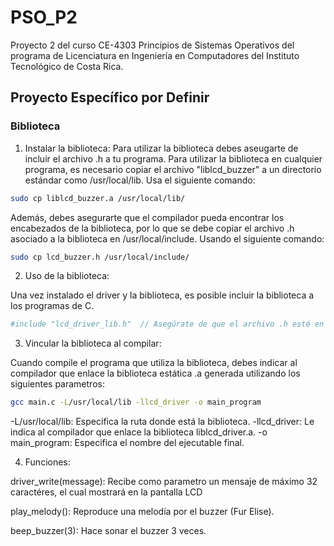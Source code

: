 # PSO_P2
Proyecto 2 del curso CE-4303 Principios de Sistemas Operativos del programa de Licenciatura en Ingeniería en Computadores del Instituto Tecnológico de Costa Rica.

## Proyecto Específico por Definir


### Biblioteca

1. Instalar la biblioteca:
Para utilizar la biblioteca debes aseugarte de incluir el archivo .h a tu programa.
Para utilizar la biblioteca en cualquier programa, es necesario copiar el archivo "liblcd_buzzer" a un directorio estándar como /usr/local/lib. Usa el siguiente comando:
```bash
sudo cp liblcd_buzzer.a /usr/local/lib/
```

Además, debes asegurarte que el compilador pueda encontrar los encabezados de la biblioteca, por lo que se debe copiar el archivo .h asociado a la biblioteca en /usr/local/include. Usando el siguiente comando:
```bash
sudo cp lcd_buzzer.h /usr/local/include/
```

2. Uso de la biblioteca:

Una vez instalado el driver y la biblioteca, es posible incluir la biblioteca a los programas de C.
```bash
#include "lcd_driver_lib.h"  // Asegúrate de que el archivo .h esté en el directorio correcto
```

3. Vincular la biblioteca al compilar:

Cuando compile el programa que utiliza la biblioteca, debes indicar al compilador que enlace la biblioteca estática .a generada utilizando los siguientes parametros:
```bash
gcc main.c -L/usr/local/lib -llcd_driver -o main_program
```
-L/usr/local/lib: Especifica la ruta donde está la biblioteca.
-llcd_driver: Le indica al compilador que enlace la biblioteca liblcd_driver.a.
-o main_program: Especifica el nombre del ejecutable final.

4. Funciones:

driver_write(message): Recibe como parametro un mensaje de máximo 32 caractéres, el cual mostrará en la pantalla LCD

play_melody(): Reproduce una melodía por el buzzer (Fur Elise).

beep_buzzer(3): Hace sonar el buzzer 3 veces.
